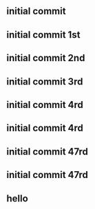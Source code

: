 ## initial commit
## initial commit 1st
## initial commit 2nd
## initial commit 3rd
## initial commit 4rd
## initial commit 4rd
## initial commit 47rd
## initial commit 47rd
## hello
